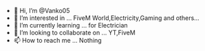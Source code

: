 - 👋 Hi, I’m @Vanko05
- 👀 I’m interested in ... FiveM World,Electricity,Gaming and others...
- 🌱 I’m currently learning ... for Electrician
- 💞️ I’m looking to collaborate on ... YT,FiveM
- 📫 How to reach me ... Nothing

<!---
Vanko05/Vanko05 is a ✨ special ✨ repository because its `README.md` (this file) appears on your GitHub profile.
You can click the Preview link to take a look at your changes.
--->

